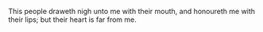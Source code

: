 This people draweth nigh unto me with their mouth, and honoureth me with their lips; but their heart is far from me.
